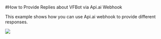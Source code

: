 #How to Provide Replies about VFBot via Api.ai Webhook

This example shows how you can use Api.ai webhook to provide different responses.

<a href="https://heroku.com/deploy" target="_blank"><img src="https://www.herokucdn.com/deploy/button.svg"></a>
